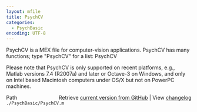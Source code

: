 ```yaml
---
layout: mfile
title: PsychCV
categories:
  - PsychBasic
encoding: UTF-8
---
```


PsychCV is a MEX file for computer-vision applications. PsychCV has
many functions; type "PsychCV" for a list:
    PsychCV

Please note that PsychCV is only supported on recent platforms, e.g.,
Matlab versions 7.4 (R2007a) and later or Octave-3 on Windows, and only
on Intel based Macintosh computers under OS/X but not on PowerPC
machines.



<div class="code_header" style="text-align:right;">
  <span style="float:left;">Path&nbsp;&nbsp;</span> <span class="counter">Retrieve <a href=
  "https://raw.github.com/Psychtoolbox-3/Psychtoolbox-3/beta/./PsychBasic/PsychCV.m">current version from GitHub</a> | View <a href=
  "https://github.com/Psychtoolbox-3/Psychtoolbox-3/commits/beta/./PsychBasic/PsychCV.m">changelog</a></span>
</div>
<div class="code">
  <code>./PsychBasic/PsychCV.m</code>
</div>
